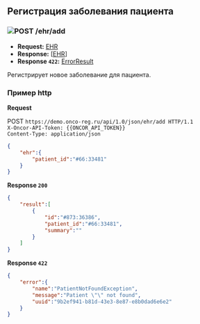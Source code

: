 ## Регистрация заболевания пациента

### ![POST](../../../img/post.png) /ehr/add
* **Request:** [EHR](../../../types/types.md#com.siams.med.api.EHR) 
* **Response:** [[EHR](../../../types/types.md#com.siams.med.api.EHR)]
* **Response ```422```:** [ErrorResult](../../../types/types.md#com.siams.med.api.ErrorResult)

Регистрирует новое заболевание для пациента.  

### Пример http

**Request**

POST `https://demo.onco-reg.ru/api/1.0/json/ehr/add HTTP/1.1`  
`X-Oncor-API-Token: {{ONCOR_API_TOKEN}}`  
`Content-Type: application/json`

```json
{
    "ehr":{
        "patient_id":"#66:33481"
    }
}
```

**Response `200`**

```json
{
    "result":[
        {
            "id":"#873:36386",
            "patient_id":"#66:33481",
            "summary":""
        }
    ]
}
```

**Response `422`**
```json
{
    "error":{
        "name":"PatientNotFoundException",
        "message":"Patient \"\" not found",
        "uuid":"9b2ef941-b81d-43e3-8e87-e8b0dad6e6e2"
    }
}
```



